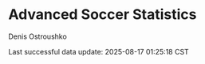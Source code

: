 # Advanced Soccer Statistics
Denis Ostroushko

<!-- gfm -->

Last successful data update: 2025-08-17 01:25:18 CST
